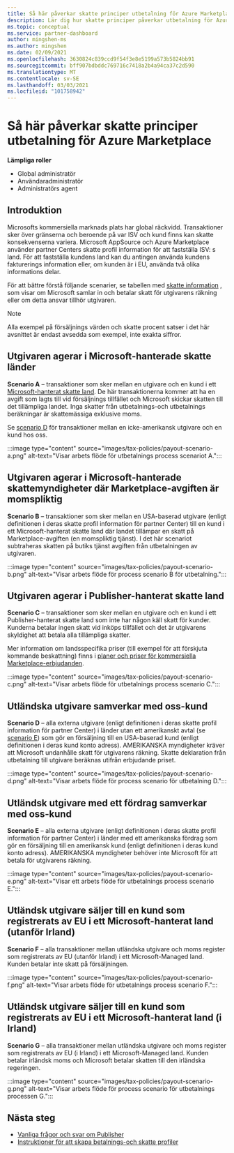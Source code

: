 ```yaml
---
title: Så här påverkar skatte principer utbetalning för Azure Marketplace
description: Lär dig hur skatte principer påverkar utbetalning för Azure Marketplace.
ms.topic: conceptual
ms.service: partner-dashboard
author: mingshen-ms
ms.author: mingshen
ms.date: 02/09/2021
ms.openlocfilehash: 3630824c839ccd9f54f3e8e5199a573b5824bb91
ms.sourcegitcommit: bff907bdbddc769716c7418a2b4a94ca37c2d590
ms.translationtype: MT
ms.contentlocale: sv-SE
ms.lasthandoff: 03/03/2021
ms.locfileid: "101758942"
---
```

# <a name="how-tax-policies-affect-payout-for-azure-marketplace"></a>Så här påverkar skatte principer utbetalning för Azure Marketplace

**Lämpliga roller**
-    Global administratör
-    Användaradministratör
-    Administratörs agent

## <a name="introduction"></a>Introduktion

Microsofts kommersiella marknads plats har global räckvidd. Transaktioner sker över gränserna och beroende på var ISV och kund finns kan skatte konsekvenserna variera. Microsoft AppSource och Azure Marketplace använder partner Centers skatte profil information för att fastställa ISV: s land. För att fastställa kundens land kan du antingen använda kundens fakturerings information eller, om kunden är i EU, använda två olika informations delar.

För att bättre förstå följande scenarier, se tabellen med [skatte information](tax-details-marketplace.md) , som visar om Microsoft samlar in och betalar skatt för utgivarens räkning eller om detta ansvar tillhör utgivaren.

> [!NOTE]
> Alla exempel på försäljnings värden och skatte procent satser i det här avsnittet är endast avsedda som exempel, inte exakta siffror.

## <a name="publisher-transacts-in-microsoft-managed-tax-country"></a>Utgivaren agerar i Microsoft-hanterade skatte länder

**Scenario A** – transaktioner som sker mellan en utgivare och en kund i ett [Microsoft-hanterat skatte land](tax-details-marketplace.md#microsoft-managed-countries). De här transaktionerna kommer att ha en avgift som lagts till vid försäljnings tillfället och Microsoft skickar skatten till det tillämpliga landet. Inga skatter från utbetalnings-och utbetalnings beräkningar är skattemässiga exklusive moms.

Se [scenario D](#foreign-publisher-transacts-with-us-customer) för transaktioner mellan en icke-amerikansk utgivare och en kund hos oss.

:::image type="content" source="images/tax-policies/payout-scenario-a.png" alt-text="Visar arbets flöde för utbetalnings process scenariot A.":::

## <a name="publisher-transacts-in-microsoft-managed-tax-country-where-marketplace-fee-is-taxable-service"></a>Utgivaren agerar i Microsoft-hanterade skattemyndigheter där Marketplace-avgiften är momspliktig

**Scenario B** – transaktioner som sker mellan en USA-baserad utgivare (enligt definitionen i deras skatte profil information för partner Center) till en kund i ett Microsoft-hanterat skatte land där landet tillämpar en skatt på Marketplace-avgiften (en momspliktig tjänst). I det här scenariot subtraheras skatten på butiks tjänst avgiften från utbetalningen av utgivaren.

:::image type="content" source="images/tax-policies/payout-scenario-b.png" alt-text="Visar arbets flöde för process scenario B för utbetalning.":::

## <a name="publisher-transacts-in-publisher-managed-tax-country"></a>Utgivaren agerar i Publisher-hanterat skatte land

**Scenario C** – transaktioner som sker mellan en utgivare och en kund i ett Publisher-hanterat skatte land som inte har någon käll skatt för kunder. Kunderna betalar ingen skatt vid inköps tillfället och det är utgivarens skyldighet att betala alla tillämpliga skatter.

Mer information om landsspecifika priser (till exempel för att förskjuta kommande beskattning) finns i [planer och priser för kommersiella Marketplace-erbjudanden](https://docs.microsoft.com/azure/marketplace/plans-pricing#custom-prices).

:::image type="content" source="images/tax-policies/payout-scenario-c.png" alt-text="Visar arbets flöde för utbetalnings process scenario C.":::

## <a name="foreign-publisher-transacts-with-us-customer"></a>Utländska utgivare samverkar med oss-kund

**Scenario D** – alla externa utgivare (enligt definitionen i deras skatte profil information för partner Center) i länder utan ett amerikanskt avtal (se [scenario E](#foreign-publisher-with-a-treaty-transacts-with-us-customer)) som gör en försäljning till en USA-baserad kund (enligt definitionen i deras kund konto adress). AMERIKANSKA myndigheter kräver att Microsoft undanhålle skatt för utgivarens räkning. Skatte deklaration från utbetalning till utgivare beräknas utifrån erbjudande priset.

:::image type="content" source="images/tax-policies/payout-scenario-d.png" alt-text="Visar arbets flöde för process scenario för utbetalning D.":::

## <a name="foreign-publisher-with-a-treaty-transacts-with-us-customer"></a>Utländsk utgivare med ett fördrag samverkar med oss-kund

**Scenario E** – alla externa utgivare (enligt definitionen i deras skatte profil information för partner Center) i länder med ett amerikanska fördrag som gör en försäljning till en amerikansk kund (enligt definitionen i deras kund konto adress). AMERIKANSKA myndigheter behöver inte Microsoft för att betala för utgivarens räkning.

:::image type="content" source="images/tax-policies/payout-scenario-e.png" alt-text="Visar ett arbets flöde för utbetalnings process scenario E.":::

## <a name="foreign-publisher-sells-to-an-eu-vat-registered-customer-in-a-microsoft-managed-country-outside-ireland"></a>Utländsk utgivare säljer till en kund som registrerats av EU i ett Microsoft-hanterat land (utanför Irland)

**Scenario F** – alla transaktioner mellan utländska utgivare och moms register som registrerats av EU (utanför Irland) i ett Microsoft-Managed land. Kunden betalar inte skatt på försäljningen.

:::image type="content" source="images/tax-policies/payout-scenario-f.png" alt-text="Visar arbets flöde för utbetalnings process scenario F.":::

## <a name="foreign-publisher-sells-to-an-eu-vat-registered-customer-in-a-microsoft-managed-country-in-ireland"></a>Utländsk utgivare säljer till en kund som registrerats av EU i ett Microsoft-hanterat land (i Irland)

**Scenario G** – alla transaktioner mellan utländska utgivare och moms register som registrerats av EU (i Irland) i ett Microsoft-Managed land. Kunden betalar irländsk moms och Microsoft betalar skatten till den irländska regeringen.

:::image type="content" source="images/tax-policies/payout-scenario-g.png" alt-text="Visar arbets flöde för process scenario för utbetalnings processen G.":::

## <a name="next-steps"></a>Nästa steg

- [Vanliga frågor och svar om Publisher](https://docs.microsoft.com/azure/marketplace/marketplace-faq-publisher-guide)
- [Instruktioner för att skapa betalnings-och skatte profiler](https://docs.microsoft.com/partner-center/set-up-your-payout-account?context=/azure/marketplace/context/context#create-a-payment-profile)
